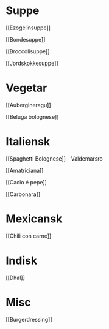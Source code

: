 # Suppe 
[[Ezogelinsuppe]]

[[Bondesuppe]]

[[Broccolisuppe]]

[[Jordskokkesuppe]]

# Vegetar 
[[Aubergineragu]]

[[Beluga bolognese]]

# Italiensk 
[[Spaghetti Bolognese]] - Valdemarsro

[[Amatriciana]]

[[Cacio é pepe]]

[[Carbonara]]

# Mexicansk 
[[Chili con carne]]

# Indisk 
[[Dhal]]

# Misc 
[[Burgerdressing]]
